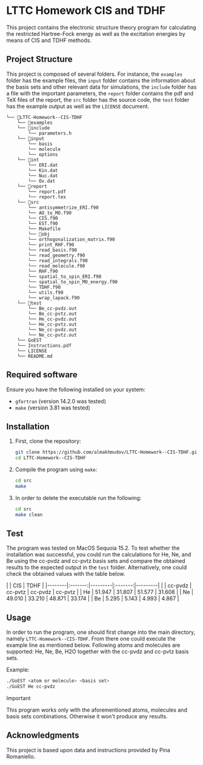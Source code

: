 # LTTC Homework CIS and TDHF

This project contains the electronic structure theory program for calculating the restricted Hartree-Fock energy as well as the excitation energies by means of CIS and TDHF methods.

## Project Structure

This project is composed of several folders. For instance, the `examples` folder has the example files, the `input` folder contains the information about the basis sets and other relevant data for simulations, the `include` folder has a file with the important parameters, the `report` folder contains the pdf and TeX files of the report, the `src` folder has the source code, the `test` folder has the example output as well as the `LICENSE` document.

```
└── 📁LTTC-Homework--CIS-TDHF
    └── 📁examples
    └── 📁include
        └── parameters.h
    └── 📁input
        └── basis
        └── molecule
        └── options
    └── 📁int
        └── ERI.dat
        └── Kin.dat
        └── Nuc.dat
        └── Ov.dat
    └── 📁report
        └── report.pdf
        └── report.tex
    └── 📁src
        └── antisymmetrize_ERI.f90
        └── AO_to_MO.f90
        └── CIS.f90
        └── EST.f90
        └── Makefile
        └── 📁obj
        └── orthogonalization_matrix.f90
        └── print_RHF.f90
        └── read_basis.f90
        └── read_geometry.f90
        └── read_integrals.f90
        └── read_molecule.f90
        └── RHF.f90
        └── spatial_to_spin_ERI.f90
        └── spatial_to_spin_MO_energy.f90
        └── TDHF.f90
        └── utils.f90
        └── wrap_lapack.f90
    └── 📁test
        └── Be_cc-pvdz.out
        └── Be_cc-pvtz.out
        └── He_cc-pvdz.out
        └── He_cc-pvtz.out
        └── Ne_cc-pvdz.out
        └── Ne_cc-pvtz.out
    └── GoEST
    └── Instructions.pdf
    └── LICENSE
    └── README.md
```

## Required software

Ensure you have the following installed on your system:
- `gfortran` (version 14.2.0 was tested)
- `make` (version 3.81 was tested)

## Installation

1. First, clone the repository:
    ```sh
    git clone https://github.com/almakhmudov/LTTC-Homework--CIS-TDHF.git
    cd LTTC-Homework--CIS-TDHF
    ```

2. Compile the program using `make`:
    ```sh
    cd src
    make
    ```

3. In order to delete the executable run the following:
    ```sh
    cd src
    make clean
    ```

## Test

The program was tested on MacOS Sequoia 15.2. To test whether the installation was successful, you could run the calculations for He, Ne, and Be using the cc-pvdz and cc-pvtz basis sets and compare the obtained results to the expected output in the `test` folder. Alternatively, one could check the obtained values with the table below.

|        |        CIS        |       TDHF        |
|--------|:-------:|---------|:-------:|---------|
|        | cc-pvdz | cc-pvtz | cc-pvdz | cc-pvtz |
|   He   |  51.947 |  31.807 |  51.577 |  31.608 |
|   Ne   |  49.010 |  33.210 |  48.871 |  33.174 |
|   Be   |  5.295  |  5.143  |  4.993  |  4.867  |

## Usage

In order to run the program, one should first change into the main directory, namely `LTTC-Homework--CIS-TDHF`. From there one could execute the example line as mentioned below. Following atoms and molecules are supported: He, Ne, Be, H2O together with the cc-pvdz and cc-pvtz basis sets.

Example:
```sh
./GoEST <atom or molecule> <basis set>
./GoEST He cc-pvdz
```

> [!IMPORTANT]
> This program works only with the aforementioned atoms, molecules and basis sets combinations. Otherwise it won't produce any results.

## Acknowledgments
This project is based upon data and instructions provided by Pina Romaniello.